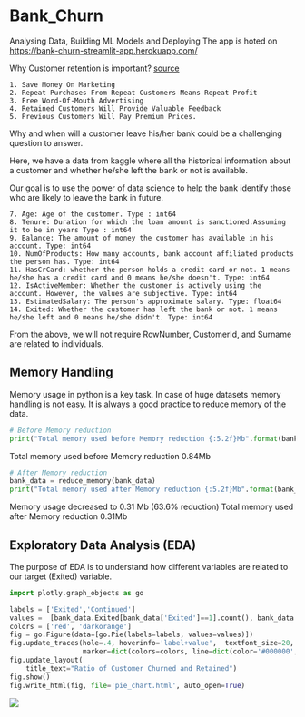 # Bank_Churn
Analysing Data, Building ML Models and Deploying
The app is hoted on https://bank-churn-streamlit-app.herokuapp.com/

Why Customer retention is important? [source](https://www.dcrstrategies.com/customer-incentives/5-reasons-customer-retention-business/)

    1. Save Money On Marketing
    2. Repeat Purchases From Repeat Customers Means Repeat Profit
    3. Free Word-Of-Mouth Advertising
    4. Retained Customers Will Provide Valuable Feedback
    5. Previous Customers Will Pay Premium Prices. 

Why and when will a customer leave his/her bank could be a challenging question to answer.

Here, we have a data from kaggle where all the historical information about a customer and whether he/she left the bank or not is available.

Our goal is to use the power of data science to help the bank identify those who are likely to leave the bank in future.

    7. Age: Age of the customer. Type : int64
    8. Tenure: Duration for which the loan amount is sanctioned.Assuming it to be in years Type : int64
    9. Balance: The amount of money the customer has available in his account. Type: int64
    10. NumOfProducts: How many accounts, bank account affiliated products the person has. Type: int64
    11. HasCrCard: whether the person holds a credit card or not. 1 means he/she has a credit card and 0 means he/she doesn't. Type: int64
    12. IsActiveMember: Whether the customer is actively using the account. However, the values are subjective. Type: int64
    13. EstimatedSalary: The person's approximate salary. Type: float64
    14. Exited: Whether the customer has left the bank or not. 1 means he/she left and 0 means he/she didn't. Type: int64

From the above, we will not require RowNumber, CustomerId, and Surname are related to individuals.


## Memory Handling
Memory usage in python is a key task. In case of huge datasets memory handling is not easy. It is always a good practice to reduce memory of the data.

```python
# Before Memory reduction
print("Total memory used before Memory reduction {:5.2f}Mb".format(bank_data.memory_usage().sum() / 1024**2))
```

Total memory used before Memory reduction  0.84Mb
    
```python
# After Memory reduction
bank_data = reduce_memory(bank_data)
print("Total memory used after Memory reduction {:5.2f}Mb".format(bank_data.memory_usage().sum() / 1024**2))
```

Memory usage decreased to  0.31 Mb (63.6% reduction)
Total memory used after Memory reduction  0.31Mb
    

## Exploratory Data Analysis (EDA)
The purpose of EDA is to understand how different variables are related to our target (Exited) variable.

```python
import plotly.graph_objects as go

labels = ['Exited','Continued']
values =  [bank_data.Exited[bank_data['Exited']==1].count(), bank_data.Exited[bank_data['Exited']==0].count()]
colors = ['red', 'darkorange']
fig = go.Figure(data=[go.Pie(labels=labels, values=values)])
fig.update_traces(hole=.4, hoverinfo='label+value',  textfont_size=20,
                  marker=dict(colors=colors, line=dict(color='#000000', width=2)))
fig.update_layout(
    title_text="Ratio of Customer Churned and Retained")
fig.show()
fig.write_html(fig, file='pie_chart.html', auto_open=True)

```
![](https://github.com/imAravindR/imAravindR.github.io/tree/master/images/perceptron/pie_chart.png)
